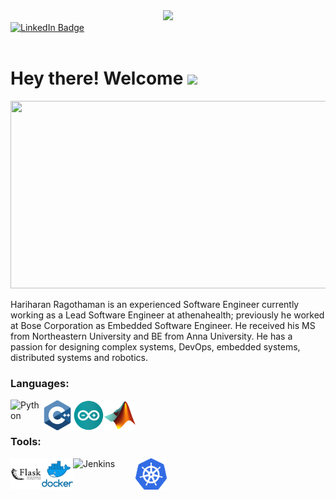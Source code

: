 
<div id="header" align="center">
  <img src="https://media.giphy.com/media/M9gbBd9nbDrOTu1Mqx/giphy.gif" width="100"/>
</div>

<div id="badges">
  <a href="https://www.linkedin.com/in/hariharanragothaman/">
    <img src="https://img.shields.io/badge/LinkedIn-blue?style=for-the-badge&logo=linkedin&logoColor=white" alt="LinkedIn Badge"/>
  </a>
</div>

<img src="https://komarev.com/ghpvc/?username=hariharanragothaman&style=flat-square&color=blue" alt=""/>
<h1>
  Hey there! Welcome
  <img src="https://media.giphy.com/media/hvRJCLFzcasrR4ia7z/giphy.gif" width="30px"/>
</h1>

<div align="center">
  <img src="https://media.giphy.com/media/dWesBcTLavkZuG35MI/giphy.gif" width="600" height="300"/>
</div>

Hariharan Ragothaman is an experienced Software Engineer currently working as a Lead Software Engineer at athenahealth; previously he worked at Bose Corporation as Embedded Software Engineer. He received his MS from Northeastern University and BE from Anna University. He has a passion for designing complex systems, DevOps, embedded systems, distributed systems and robotics.

### Languages: 

[<img align="left" alt="Python" width="50" height="50" src="https://engineering.fb.com/wp-content/uploads/2016/05/2000px-Python-logo-notext.svg_.png"  />](https://docs.python.org/3/)           

[<img align="left" alt="cplusplus" width="50" height="50" src="https://raw.githubusercontent.com/github/explore/80688e429a7d4ef2fca1e82350fe8e3517d3494d/topics/cpp/cpp.png"  />](https://en.cppreference.com/w/)
[<img align="left" alt="Arduino" width="50" height="50" src="https://raw.githubusercontent.com/github/explore/80688e429a7d4ef2fca1e82350fe8e3517d3494d/topics/arduino/arduino.png"  />](https://www.arduino.cc/)
[<img align="left" alt="MATLAB" width="50" height="50" src="https://raw.githubusercontent.com/github/explore/80688e429a7d4ef2fca1e82350fe8e3517d3494d/topics/matlab/matlab.png"  />](https://www.mathworks.com/products/matlab.html)   
<br />

### Tools:  
[<img align="left" alt="Flask" width="50" height = "50" src="https://raw.githubusercontent.com/github/explore/80688e429a7d4ef2fca1e82350fe8e3517d3494d/topics/flask/flask.png" />](https://flask.palletsprojects.com/en/1.1.x/) 
[<img align="left" alt="Docker" width="50" height="50" src="https://raw.githubusercontent.com/github/explore/80688e429a7d4ef2fca1e82350fe8e3517d3494d/topics/docker/docker.png"  />](https://www.docker.com/)                                                                                                                

[<img align="left" alt="Jenkins" width="100" height="50" src="https://www.jenkins.io/images/logo-title-opengraph.png" />](https://www.jenkins.io/)                                    

[<img align="left" alt="Kubernetes" width="50" height="50" src="https://raw.githubusercontent.com/kubernetes/kubernetes/master/logo/logo.png" />](https://github.com/kubernetes/kubernetes)     
<br />


